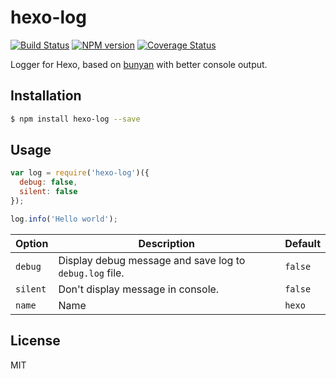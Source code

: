 # hexo-log

[![Build Status](https://travis-ci.org/hexojs/hexo-log.svg?branch=master)](https://travis-ci.org/hexojs/hexo-log)  [![NPM version](https://badge.fury.io/js/hexo-log.svg)](http://badge.fury.io/js/hexo-log) [![Coverage Status](https://coveralls.io/repos/hexojs/hexo-log/badge.svg?branch=master)](https://coveralls.io/r/hexojs/hexo-log?branch=master)

Logger for Hexo, based on [bunyan] with better console output.

## Installation

``` bash
$ npm install hexo-log --save
```

## Usage

``` js
var log = require('hexo-log')({
  debug: false,
  silent: false
});

log.info('Hello world');
```

Option | Description | Default
--- | --- | ---
`debug` | Display debug message and save log to `debug.log` file. | `false`
`silent` | Don't display message in console. | `false`
`name` | Name | `hexo`

## License

MIT

[bunyan]: https://github.com/trentm/node-bunyan
